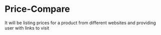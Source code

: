 # Price-Compare
It will be listing prices for a product from different websites and providing user with links to visit
